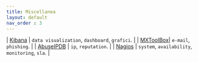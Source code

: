 ```yaml
---
title: Miscellanea
layout: default
nav_order : 3
---
```


| [Kibana] | `data visualization`, `dashboard`, `grafici`. |
| [MXToolBox]| `e-mail`, `phishing`. |
| [AbuseIPDB] | `ip`, `reputation`. |
| [Nagios] | `system`, `availability`, `monitoring`, `sla`. |

[Kibana]: https://www.elastic.co/kibana
[MXToolBox]: https://mxtoolbox.com/EmailHeaders.aspx
[AbuseIPDB]: https://www.abuseipdb.com/
[Nagios]: https://www.nagios.org/
